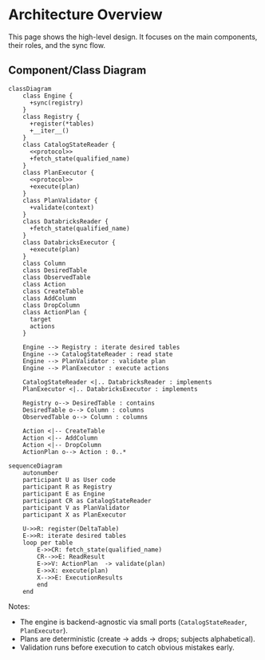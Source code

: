 # Architecture Overview

This page shows the high-level design. It focuses on the main components, their roles, and the sync flow.

## Component/Class Diagram

```mermaid
classDiagram
    class Engine {
      +sync(registry)
    }
    class Registry {
      +register(*tables)
      +__iter__()
    }
    class CatalogStateReader {
      <<protocol>>
      +fetch_state(qualified_name)
    }
    class PlanExecutor {
      <<protocol>>
      +execute(plan)
    }
    class PlanValidator {
      +validate(context)
    }
    class DatabricksReader {
      +fetch_state(qualified_name)
    }
    class DatabricksExecutor {
      +execute(plan)
    }
    class Column
    class DesiredTable
    class ObservedTable
    class Action
    class CreateTable
    class AddColumn
    class DropColumn
    class ActionPlan {
      target
      actions
    }

    Engine --> Registry : iterate desired tables
    Engine --> CatalogStateReader : read state
    Engine --> PlanValidator : validate plan
    Engine --> PlanExecutor : execute actions

    CatalogStateReader <|.. DatabricksReader : implements
    PlanExecutor <|.. DatabricksExecutor : implements

    Registry o--> DesiredTable : contains
    DesiredTable o--> Column : columns
    ObservedTable o--> Column : columns

    Action <|-- CreateTable
    Action <|-- AddColumn
    Action <|-- DropColumn
    ActionPlan o--> Action : 0..*
```

```mermaid
sequenceDiagram
    autonumber
    participant U as User code
    participant R as Registry
    participant E as Engine
    participant CR as CatalogStateReader
    participant V as PlanValidator
    participant X as PlanExecutor

    U->>R: register(DeltaTable)
    E->>R: iterate desired tables
    loop per table
        E->>CR: fetch_state(qualified_name)
        CR-->>E: ReadResult
        E->>V: ActionPlan  -> validate(plan)
        E->>X: execute(plan)
        X-->>E: ExecutionResults
        end
    end
```


Notes:
- The engine is backend-agnostic via small ports (`CatalogStateReader`, `PlanExecutor`).
- Plans are deterministic (create → adds → drops; subjects alphabetical).
- Validation runs before execution to catch obvious mistakes early.
